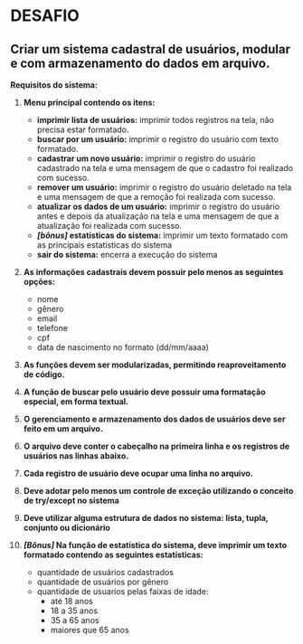 # DESAFIO

## Criar um sistema cadastral de usuários, modular e com armazenamento do dados em arquivo.
**Requisitos do sistema:**

  1. **Menu principal contendo os itens:**
     * **imprimir lista de usuários:** imprimir todos registros na tela, não precisa estar formatado.
     * **buscar por um usuário:** imprimir o registro do usuário com texto formatado.
     * **cadastrar um novo usuário:** imprimir o registro do usuário cadastrado na tela e uma mensagem de que o cadastro foi realizado com sucesso.
     * **remover um usuário:** imprimir o registro do usuário deletado na tela e uma mensagem de que a remoção foi realizada com sucesso.
     * **atualizar os dados de um usuário:** imprimir o registro do usuário antes e depois da atualização na tela e uma mensagem de que a atualização foi realizada com sucesso.
     * ***[bônus]* estatísticas do sistema:** imprimir um texto formatado com as principais estatísticas do sistema
     * **sair do sistema:** encerra a execução do sistema

  2. **As informações cadastrais devem possuir pelo menos as seguintes opções:**
     * nome
     * gênero
     * email
     * telefone
     * cpf
     * data de nascimento no formato (dd/mm/aaaa)
  
  3. **As funções devem ser modularizadas, permitindo reaproveitamento de código.**

  4. **A função de buscar pelo usuário deve possuir uma formatação especial, em forma textual.**

  5. **O gerenciamento e armazenamento dos dados de usuários deve ser feito em um arquivo.**

  6. **O arquivo deve conter o cabeçalho na primeira linha e os registros de usuários nas linhas abaixo.**

  7. **Cada registro de usuário deve ocupar uma linha no arquivo.**

  8. **Deve adotar pelo menos um controle de exceção utilizando o conceito de try/except no sistema**

  9. **Deve utilizar alguma estrutura de dados no sistema: lista, tupla, conjunto ou dicionário**

  10. ***[Bônus]* Na função de estatística do sistema, deve imprimir um texto formatado contendo
  as seguintes estatísticas:**
      * quantidade de usuários cadastrados
      * quantidade de usuários por gênero
      * quantidade de usuarios pelas faixas de idade:
        * até 18 anos
        * 18 a 35 anos
        * 35 a 65 anos
        * maiores que 65 anos
